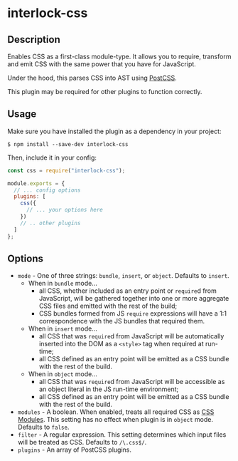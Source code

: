 # interlock-css

## Description

Enables CSS as a first-class module-type.  It allows you to require, transform and emit CSS with the same power that you have for JavaScript.

Under the hood, this parses CSS into AST using [PostCSS](https://github.com/postcss/postcss).

This plugin may be required for other plugins to function correctly.

## Usage

Make sure you have installed the plugin as a dependency in your project:

```
$ npm install --save-dev interlock-css
```

Then, include it in your config:

```javascript
const css = require("interlock-css");

module.exports = {
  // ... config options
  plugins: [
    css({
      // ... your options here
    })
    // .. other plugins
  ]
};
```

## Options

- `mode` - One of three strings: `bundle`, `insert`, or `object`.  Defaults to `insert`.
    + When in `bundle` mode...
        * all CSS, whether included as an entry point or `require`d from JavaScript, will be gathered together into one or more aggregate CSS files and emitted with the rest of the build;
        * CSS bundles formed from JS `require` expressions will have a 1:1 correspondence with the JS bundles that required them.
    + When in `insert` mode...
        * all CSS that was `require`d from JavaScript will be automatically inserted into the DOM as a `<style>` tag when required at run-time;
        * all CSS defined as an entry point will be emitted as a CSS bundle with the rest of the build.
    + When in `object` mode...
        * all CSS that was `require`d from JavaScript will be accessible as an object literal in the JS run-time environment;
        * all CSS defined as an entry point will be emitted as a CSS bundle with the rest of the build.
- `modules` - A boolean.  When enabled, treats all required CSS as [CSS Modules](https://github.com/css-modules/postcss-modules).  This setting has no effect when plugin is in `object` mode.  Defaults to `false`.
- `filter` - A regular expression.  This setting determines which input files will be treated as CSS.  Defaults to `/\.css$/`.
- `plugins` - An array of PostCSS plugins.
